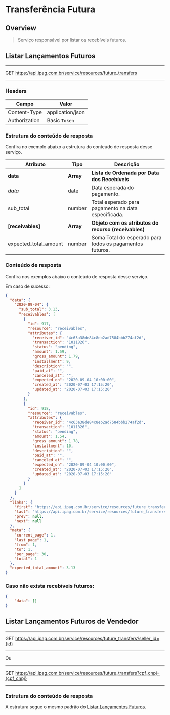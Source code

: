 # Transferência Futura <!-- {docsify-ignore-all} -->

## Overview

> Serviço responsável por listar os recebíveis futuros.

## Listar Lançamentos Futuros
---
<span class="verb httpGET">GET</span> https://api.ipag.com.br/service/resources/future_transfers

---

### Headers

| Campo | Valor |
| ------------ | ------ |
| Content-Type | application/json |
| Authorization | Basic `Token`|

### Estrutura do conteúdo de resposta
Confira no exemplo abaixo a estrutura do conteúdo de resposta desse serviço.

|   Atributo            |   Tipo     |   Descrição                                   |
|-----------------------|------------|-----------------------------------------------|
|   **data**                |   **Array**    |   **Lista de Ordenada por Data dos Recebíveis**         |
|   *data*                  |   date   |   Data esperada do pagamento.                                 |
|   sub_total            |   number   |   Total esperado para pagamento na data especificada.          |
|   **[receivables]**        |   **Array**   |   **Objeto com os atributos do recurso (receivables)**  |
|   expected_total_amount        |   number   |   Soma Total do esperado para todos os pagamentos futuros.          |

### Conteúdo de resposta
Confira nos exemplos abaixo o conteúdo de resposta desse serviço.

Em caso de sucesso:
```json
{
  "data": {
    "2020-09-04": {
      "sub_total": 3.13,
      "receivables": [
        {
          "id": 917,
          "resource": "receivables",
          "attributes": {
            "receiver_id": "4c63a38de84c8eb2ad7584bbb274af2d",
            "transaction": "1011826",
            "status": "pending",
            "amount": 1.59,
            "gross_amount": 1.79,
            "installment": 9,
            "description": "",
            "paid_at": "",
            "canceled_at": "",
            "expected_on": "2020-09-04 10:00:00",
            "created_at": "2020-07-03 17:15:20",
            "updated_at": "2020-07-03 17:15:20"
          }
        },
        {
          "id": 918,
          "resource": "receivables",
          "attributes": {
            "receiver_id": "4c63a38de84c8eb2ad7584bbb274af2d",
            "transaction": "1011826",
            "status": "pending",
            "amount": 1.54,
            "gross_amount": 1.78,
            "installment": 10,
            "description": "",
            "paid_at": "",
            "canceled_at": "",
            "expected_on": "2020-09-04 10:00:00",
            "created_at": "2020-07-03 17:15:20",
            "updated_at": "2020-07-03 17:15:20"
          }
        }
      ]
    }
  },
  "links": {
    "first": "https://api.ipag.com.br/service/resources/future_transfers?page=1",
    "last": "https://api.ipag.com.br/service/resources/future_transfers?page=1",
    "prev": null,
    "next": null
  },
  "meta": {
    "current_page": 1,
    "last_page": 1,
    "from": 1,
    "to": 1,
    "per_page": 30,
    "total": 1
  },
  "expected_total_amount": 3.13
}
```

### Caso não exista recebíveis futuros:

```json
{
    "data": []
}
```

## Listar Lançamentos Futuros de Vendedor
---
<span class="verb httpGET">GET</span> https://api.ipag.com.br/service/resources/future_transfers?seller_id={id}

---

Ou

---
<span class="verb httpGET">GET</span> https://api.ipag.com.br/service/resources/future_transfers?cpf_cnpj={cpf_cnpj}

---

### Estrutura do conteúdo de resposta
A estrutura segue o mesmo padrão do [Listar Lançamentos Futuros](pt-br/future_transfers?id=listar-lançamentos-futuros).